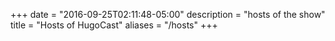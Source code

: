 +++
date = "2016-09-25T02:11:48-05:00"
description = "hosts of the show"
title = "Hosts of HugoCast"
aliases = "/hosts"
+++

